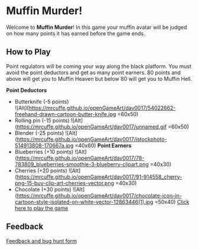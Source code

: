 # Muffin Murder!

Welcome to **Muffin Murder**! In this game your muffin avatar will be judged on how many points it has earned before the game ends. 

## How to Play
Point regulators will be coming your way along the black platform. You must avoid the point deductors and get as many point earners. 80 points and above will get you to Muffin Heaven but below 80 will get you to Muffin Hell. 

**Point Deductors**
- Butterknife (-5 points)  
![Alt](https://mrcuffe.github.io/openGameArt/dav0017/54022662-freehand-drawn-cartoon-butter-knife.jpg =60x50)
- Rolling pin (-15 points) 
![Alt](https://mrcuffe.github.io/openGameArt/dav0017/unnamed.gif =60x50)
- Blender (-25 points) 
![Alt](https://mrcuffe.github.io/openGameArt/dav0017/istockphoto-514913808-170667a.jpg =40x60)
**Point Earners**
- Blueberries (+10 points)
![Alt](https://mrcuffe.github.io/openGameArt/dav0017/78-783809_blueberries-smoothie-3-blueberry-clipart.png =40x30)
- Cherries (+20 points)
![Alt](https://mrcuffe.github.io/openGameArt/dav0017/91-914558_cherry-png-15-buy-clip-art-cherries-vector.png =40x30)
- Chocolate (+30 points) 
![Alt](https://mrcuffe.github.io/openGameArt/dav0017/chocolate-icon-in-cartoon-style-isolated-on-white-vector-12863446(1).jpg =50x40)
[Click here to play the game](angelosync.html)
## Feedback
[Feedback and bug hunt form](https://docs.google.com/forms/d/e/1FAIpQLSfxdG5jQz-avDbpsSEK6X1fasSBaN-KAgSsC8PysEEU1E4O6g/viewform?usp=sf_link)

